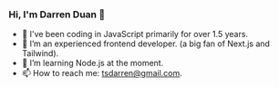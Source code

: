 ### Hi, I'm Darren Duan 👋

- 🔭 I've been coding in JavaScript primarily for over 1.5 years.
- 🌱 I’m an experienced frontend developer. (a big fan of Next.js and Tailwind).
- 🤔 I’m learning Node.js at the moment.
- 📫 How to reach me: tsdarren@gmail.com.

